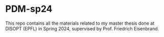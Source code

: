 # PDM-sp24
This repo contains all the materials related to my master thesis done at DISOPT (EPFL) in Spring 2024, supervised by Prof. Friedrich Eisenbrand. 
